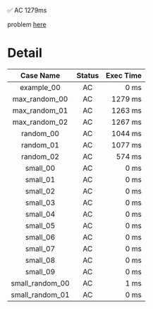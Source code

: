 ✅  AC  1279ms

problem [here](https://judge.yosupo.jp/problem/range_affine_range_sum)

# Detail

| Case Name | Status | Exec Time |
|:---------:|:------:|---------:|
| example_00 | AC | 0 ms |
| max_random_00 | AC | 1279 ms |
| max_random_01 | AC | 1263 ms |
| max_random_02 | AC | 1267 ms |
| random_00 | AC | 1044 ms |
| random_01 | AC | 1077 ms |
| random_02 | AC | 574 ms |
| small_00 | AC | 0 ms |
| small_01 | AC | 0 ms |
| small_02 | AC | 0 ms |
| small_03 | AC | 0 ms |
| small_04 | AC | 0 ms |
| small_05 | AC | 0 ms |
| small_06 | AC | 0 ms |
| small_07 | AC | 0 ms |
| small_08 | AC | 0 ms |
| small_09 | AC | 0 ms |
| small_random_00 | AC | 1 ms |
| small_random_01 | AC | 0 ms |


